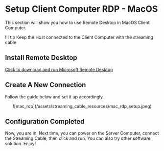 # Setup Client Computer RDP - MacOS

This section will show you how to use Remote Desktop in MacOS Client Computer.

!!! tip
    Keep the Host connected to the Client Computer with the streaming cable

## Install Remote Desktop

[Click to download and run Microsoft Remote Desktop](https://rink.hockeyapp.net/apps/5e0c144289a51fca2d3bfa39ce7f2b06/)

## Create A New Connection

Follow the guide below and set it up accordingly.

<center>![mac_rdp](/assets/streaming_cable_resources/mac_rdp_setup.jpeg)</center>

## Configuration Completed

Now, you are in. Next time, you can power on the Server Computer, connect the Streaming Cable, then click and run. You can also try other software solution. Enjoy!
